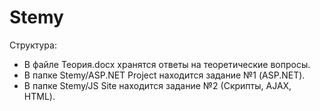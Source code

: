 # Stemy

Структура:
* В файле Теория.docx хранятся ответы на теоретические вопросы. 
* В папке Stemy/ASP.NET Project находится задание №1 (ASP.NET).
* В папке Stemy/JS Site находится задание №2 (Скрипты, AJAX, HTML).
